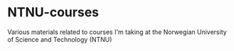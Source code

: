 # NTNU-courses
Various materials related to courses I'm taking at the Norwegian University of Science and Technology (NTNU)
